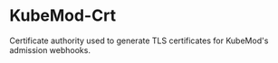 # KubeMod-Crt

Certificate authority used to generate TLS certificates for KubeMod's admission webhooks.

